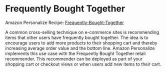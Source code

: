 
  
# Frequently Bought Together


Amazon Personalize Recipe: [Frequently-Bought-Together](https://docs.aws.amazon.com/personalize/latest/dg/ECOMMERCE-use-cases.html#frequently-bought-together-use-case)

A common cross-selling technique on e-commerce sites is recommending items that other users have frequently bought together. The idea
is to encourage users to add more products to their shopping cart and thereby increasing average order value and the bottom line. Amazon
Personalize implements this use case with the Frequently Bought Together retail recommender. This recommender can be deployed as part of your
shopping cart or checkout views or when users add new items to their cart.


